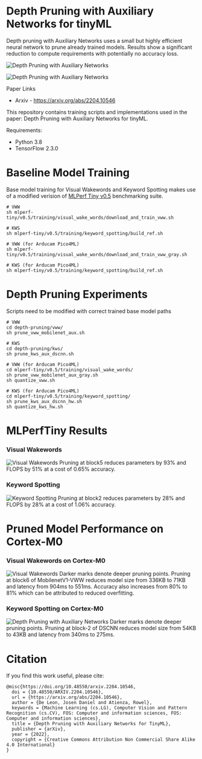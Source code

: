 # Depth Pruning with Auxiliary Networks for tinyML

Depth pruning with Auxiliary Networks uses a small but highly efficient neural network to prune already trained models. Results show a significant reduction to compute requirements with potentially no accuracy loss.

![Depth Pruning with Auxiliary Networks](figures/depth-pruning.png)

![Depth Pruning with Auxiliary Networks](figures/arch.png)

Paper Links

* Arxiv - https://arxiv.org/abs/2204.10546

This repository contains training scripts and implementations used in the paper: Depth Pruning with Auxiliary Networks for tinyML. 

Requirements:

* Python 3.8
* TensorFlow 2.3.0

# Baseline Model Training

Base model training for Visual Wakewords and Keyword Spotting makes use of a modified verision of [MLPerf Tiny v0.5](https://github.com/mlcommons/tiny) benchmarking suite.

```
# VWW
sh mlperf-tiny/v0.5/training/visual_wake_words/download_and_train_vww.sh

# KWS
sh mlperf-tiny/v0.5/training/keyword_spotting/build_ref.sh
```

```
# VWW (for Arducam Pico4ML)
sh mlperf-tiny/v0.5/training/visual_wake_words/download_and_train_vww_gray.sh

# KWS (for Arducam Pico4ML)
sh mlperf-tiny/v0.5/training/keyword_spotting/build_ref.sh
```

# Depth Pruning Experiments
Scripts need to be modified with correct trained base model paths

```
# VWW
cd depth-pruning/vww/
sh prune_vww_mobilenet_aux.sh

# KWS
cd depth-pruning/kws/
sh prune_kws_aux_dscnn.sh
```

```
# VWW (for Arducam Pico4ML)
cd mlperf-tiny/v0.5/training/visual_wake_words/
sh prune_vww_mobilenet_aux_gray.sh
sh quantize_vww.sh

# KWS (for Arducam Pico4ML)
cd mlperf-tiny/v0.5/training/keyword_spotting/
sh prune_kws_aux_dscnn_hw.sh
sh quantize_kws_hw.sh
```

# MLPerfTiny Results
### Visual Wakewords
![Visual Wakewords](figures/vww.png)
Pruning at block5 reduces parameters by 93% and FLOPS by 51% at a cost of 0.65% accuracy.

### Keyword Spotting
![Keyword Spotting](figures/kws.png)
Pruning at block2 reduces parameters by 28% and FLOPS by 28% at a cost of 1.06% accuracy.

# Pruned Model Performance on Cortex-M0
### Visual Wakewords on Cortex-M0
![Visual Wakewords](figures/vww-hw.png)
Darker marks denote deeper pruning points. Pruning at block6 of MobilenetV1-VWW reduces model size from 336KB to 71KB and latency from 904ms to 551ms. Accuracy also increases from 80% to 81% which can be attributed to reduced overfitting.

### Keyword Spotting on Cortex-M0 
![Depth Pruning with Auxiliary Networks](figures/kws-hw.png)
Darker marks denote deeper pruning points. Pruning at block-2 of DSCNN reduces model size from 54KB to 43KB and latency from 340ms to 275ms.

# Citation
If you find this work useful, please cite:

```
@misc{https://doi.org/10.48550/arxiv.2204.10546,
  doi = {10.48550/ARXIV.2204.10546},
  url = {https://arxiv.org/abs/2204.10546},
  author = {De Leon, Josen Daniel and Atienza, Rowel},
  keywords = {Machine Learning (cs.LG), Computer Vision and Pattern Recognition (cs.CV), FOS: Computer and information sciences, FOS: Computer and information sciences},
  title = {Depth Pruning with Auxiliary Networks for TinyML},
  publisher = {arXiv},
  year = {2022},
  copyright = {Creative Commons Attribution Non Commercial Share Alike 4.0 International}
}

```